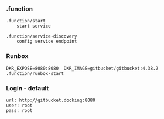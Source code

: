 
### .function
```
.function/start
    start service

.function/service-discovery
    config service endpoint
```


### Runbox
```
DKR_EXPOSE=8080:8080  DKR_IMAGE=gitbucket/gitbucket:4.38.2   .function/runbox-start
```

### Login - default
```
url: http://gitbucket.docking:8080
user: root
pass: root
```

